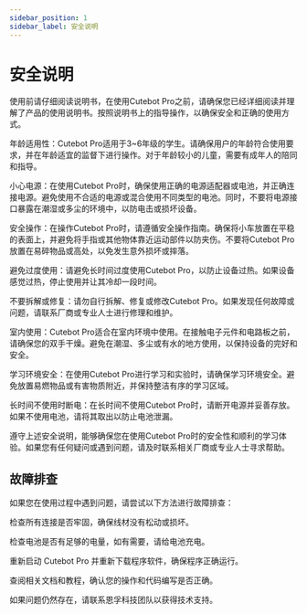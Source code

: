 ```yaml
---
sidebar_position: 1
sidebar_label: 安全说明
---
```


# 安全说明

使用前请仔细阅读说明书，在使用Cutebot Pro之前，请确保您已经详细阅读并理解了产品的使用说明书。按照说明书上的指导操作，以确保安全和正确的使用方式。

年龄适用性：Cutebot Pro适用于3~6年级的学生。请确保用户的年龄符合使用要求，并在年龄适宜的监督下进行操作。对于年龄较小的儿童，需要有成年人的陪同和指导。

小心电源：在使用Cutebot Pro时，确保使用正确的电源适配器或电池，并正确连接电源。避免使用不合适的电源或混合使用不同类型的电池。同时，不要将电源接口暴露在潮湿或多尘的环境中，以防电击或损坏设备。

安全操作：在操作Cutebot Pro时，请遵循安全操作指南。确保将小车放置在平稳的表面上，并避免将手指或其他物体靠近运动部件以防夹伤。不要将Cutebot Pro放置在易碎物品或高处，以免发生意外损坏或摔落。

避免过度使用：请避免长时间过度使用Cutebot Pro，以防止设备过热。如果设备感觉过热，停止使用并让其冷却一段时间。

不要拆解或修复：请勿自行拆解、修复或修改Cutebot Pro。如果发现任何故障或问题，请联系厂商或专业人士进行修理和维护。

室内使用：Cutebot Pro适合在室内环境中使用。在接触电子元件和电路板之前，请确保您的双手干燥。避免在潮湿、多尘或有水的地方使用，以保持设备的完好和安全。

学习环境安全：在使用Cutebot Pro进行学习和实验时，请确保学习环境安全。避免放置易燃物品或有害物质附近，并保持整洁有序的学习区域。

长时间不使用时断电：在长时间不使用Cutebot Pro时，请断开电源并妥善存放。如果不使用电池，请将其取出以防止电池泄漏。

遵守上述安全说明，能够确保您在使用Cutebot Pro时的安全性和顺利的学习体验。如果您有任何疑问或遇到问题，请及时联系相关厂商或专业人士寻求帮助。

## 故障排查

如果您在使用过程中遇到问题，请尝试以下方法进行故障排查：

检查所有连接是否牢固，确保线材没有松动或损坏。

检查电池是否有足够的电量，如有需要，请给电池充电。

重新启动 Cutebot Pro 并重新下载程序软件，确保程序正确运行。

查阅相关文档和教程，确认您的操作和代码编写是否正确。

如果问题仍然存在，请联系恩孚科技团队以获得技术支持。

